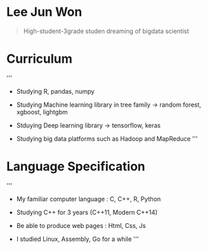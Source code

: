# Lee Jun Won

> High-student-3grade studen dreaming of bigdata scientist


# **Curriculum**
'''
* Studying R, pandas, numpy  

* Studying Machine learning library in tree family -> random forest, xgboost, lightgbm

* Stduying Deep learning library -> tensorflow, keras

* Studying big data platforms such as Hadoop and MapReduce
'''

# Language Specification
'''
* My familiar computer language : C, C++, R, Python

* Studying C++ for 3 years (C++11, Modern C++14)

* Be able to produce web pages : Html, Css, Js

* I studied Linux, Assembly, Go for a while
'''
